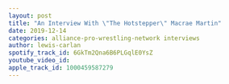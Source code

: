 ```yaml
---
layout: post
title: "An Interview With \"The Hotstepper\" Macrae Martin"
date: 2019-12-14
categories: alliance-pro-wrestling-network interviews
author: lewis-carlan
spotify_track_id: 6GkTm2Qna6B6PLGqlE0YsZ
youtube_video_id: 
apple_track_id: 1000459587279
---
```

